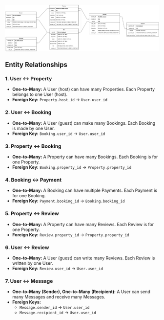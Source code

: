 ![alt text](ERP.drawio.png)

## Entity Relationships

### 1. User ↔ Property
- **One-to-Many:** A User (host) can have many Properties. Each Property belongs to one User (host).
- **Foreign Key:** `Property.host_id` → `User.user_id`

### 2. User ↔ Booking
- **One-to-Many:** A User (guest) can make many Bookings. Each Booking is made by one User.
- **Foreign Key:** `Booking.user_id` → `User.user_id`

### 3. Property ↔ Booking
- **One-to-Many:** A Property can have many Bookings. Each Booking is for one Property.
- **Foreign Key:** `Booking.property_id` → `Property.property_id`

### 4. Booking ↔ Payment
- **One-to-Many:** A Booking can have multiple Payments. Each Payment is for one Booking.
- **Foreign Key:** `Payment.booking_id` → `Booking.booking_id`

### 5. Property ↔ Review
- **One-to-Many:** A Property can have many Reviews. Each Review is for one Property.
- **Foreign Key:** `Review.property_id` → `Property.property_id`

### 6. User ↔ Review
- **One-to-Many:** A User (guest) can write many Reviews. Each Review is written by one User.
- **Foreign Key:** `Review.user_id` → `User.user_id`

### 7. User ↔ Message
- **One-to-Many (Sender), One-to-Many (Recipient):** A User can send many Messages and receive many Messages.
- **Foreign Keys:**  
  - `Message.sender_id` → `User.user_id`  
  - `Message.recipient_id` → `User.user_id`

